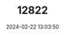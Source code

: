 ---
title: "12822"
category: "Marmosops incanus"
draft: false
date: 2024-02-22 13:03:50
languages:
  English: ["Gray Slender Mouse Opossum", "Gray Slender Opossum", "Grey Slender Mouse Opossum"]
  French: ["Opossum-souris gris"]
---